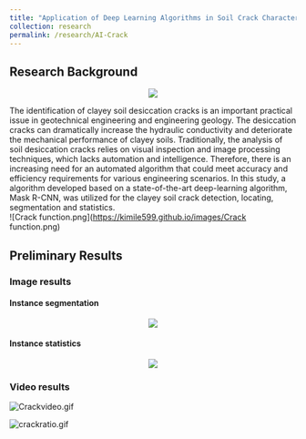 ```yaml
---
title: "Application of Deep Learning Algorithms in Soil Crack Characterization"
collection: research
permalink: /research/AI-Crack
---
```


## Research Background 

<div style="text-align: center">
<img src="https://kimile599.github.io/images/Crack font.png"/>
</div>

The identification of clayey soil desiccation cracks is an important practical issue in geotechnical engineering and engineering geology. The desiccation cracks can dramatically increase the hydraulic conductivity and deteriorate the mechanical performance of clayey soils. Traditionally, the analysis of soil desiccation cracks relies on visual inspection and image processing techniques, which lacks automation and intelligence. Therefore, there is an increasing need for an automated algorithm that could meet accuracy and efficiency requirements for various engineering scenarios. In this study, a algorithm developed based on a state-of-the-art deep-learning algorithm, Mask R-CNN, was utilized for the clayey soil crack detection, locating, segmentation and statistics. <br>
![Crack function.png](https://kimile599.github.io/images/Crack function.png)
## Preliminary Results
### Image results
#### Instance segmentation

<div style="text-align: center">
<img src="https://kimile599.github.io/images/Crack result2.png"/>
</div>

#### Instance statistics

<div style="text-align: center">
<img src="https://kimile599.github.io/images/Crack result1.jpg"/>
</div>

### Video results
![Crackvideo.gif](https://kimile599.github.io/images/Crackvideo.gif)

![crackratio.gif](https://kimile599.github.io/images/crackratio.gif)
